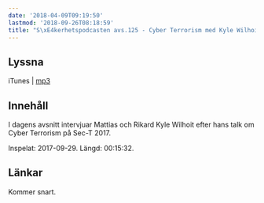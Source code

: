```yaml
---
date: '2018-04-09T09:19:50'
lastmod: '2018-09-26T08:18:59'
title: "S\xE4kerhetspodcasten avs.125 - Cyber Terrorism med Kyle Wilhoit"
---
```

## Lyssna

iTunes \| [mp3](http://traffic.libsyn.com/sakerhetspodcasten/SEC-T_2017_Kyle_Wilhoit.mp3)

## Innehåll

I dagens avsnitt intervjuar Mattias och Rikard Kyle Wilhoit efter hans talk om Cyber
Terrorism på Sec-T 2017.

Inspelat: 2017-09-29. Längd: 00:15:32.

## Länkar

Kommer snart.

